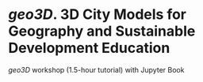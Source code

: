 # *geo3D*. 3D City Models for Geography and Sustainable Development Education

*geo3D* workshop (1.5-hour tutorial) with Jupyter Book
